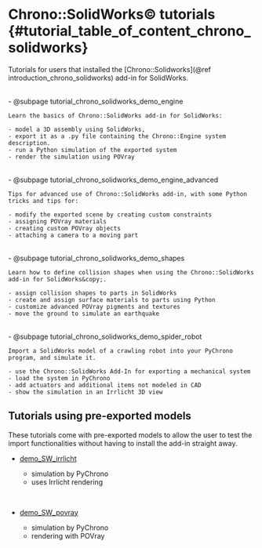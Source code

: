 Chrono::SolidWorks&copy; tutorials {#tutorial_table_of_content_chrono_solidworks}
==========================


Tutorials for users that installed the [Chrono::Solidworks](@ref introduction_chrono_solidworks) add-in for SolidWorks.

<br>
-   @subpage tutorial_chrono_solidworks_demo_engine

    Learn the basics of Chrono::SolidWorks add-in for SolidWorks:

    - model a 3D assembly using SolidWorks,
    - export it as a .py file containing the Chrono::Engine system description.
    - run a Python simulation of the exported system
    - render the simulation using POVray 

<br>
-   @subpage tutorial_chrono_solidworks_demo_engine_advanced

    Tips for advanced use of Chrono::SolidWorks add-in, with some Python tricks and tips for:

    - modify the exported scene by creating custom constraints
    - assigning POVray materials
    - creating custom POVray objects
    - attaching a camera to a moving part 

<br>
-   @subpage tutorial_chrono_solidworks_demo_shapes
 
    Learn how to define collision shapes when using the Chrono::SolidWorks add-in for SolidWorks&copy;.

    - assign collision shapes to parts in SolidWorks
    - create and assign surface materials to parts using Python
    - customize advanced POVray pigments and textures
    - move the ground to simulate an earthquake 

<br>
-   @subpage tutorial_chrono_solidworks_demo_spider_robot

    Import a SolidWorks model of a crawling robot into your PyChrono program, and simulate it.

    - use the Chrono::SolidWorks Add-In for exporting a mechanical system
    - load the system in PyChrono
    - add actuators and additional items not modeled in CAD
    - show the simulation in an Irrlicht 3D view
	

## Tutorials using pre-exported models

These tutorials come with pre-exported models to allow the user to test the import functionalities without having to install the add-in straight away.
	
- [demo_SW_irrlicht](https://github.com/projectchrono/chrono-solidworks/tree/master/to_put_in_app_dir/examples/swiss_escapement/demo_SW_irrlicht.py)

    - simulation by PyChrono
    - uses Irrlicht rendering

<br>

- [demo_SW_povray](https://github.com/projectchrono/chrono-solidworks/tree/master/to_put_in_app_dir/examples/swiss_escapement/demo_SW_povray.py)

    - simulation by PyChrono
    - rendering with POVray


